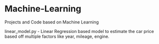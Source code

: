 # Machine-Learning
Projects and Code based on Machine Learning 

linear_model.py - Linear Regression based model to estimate the car price based off multiple factors like year, mileage, engine. 

